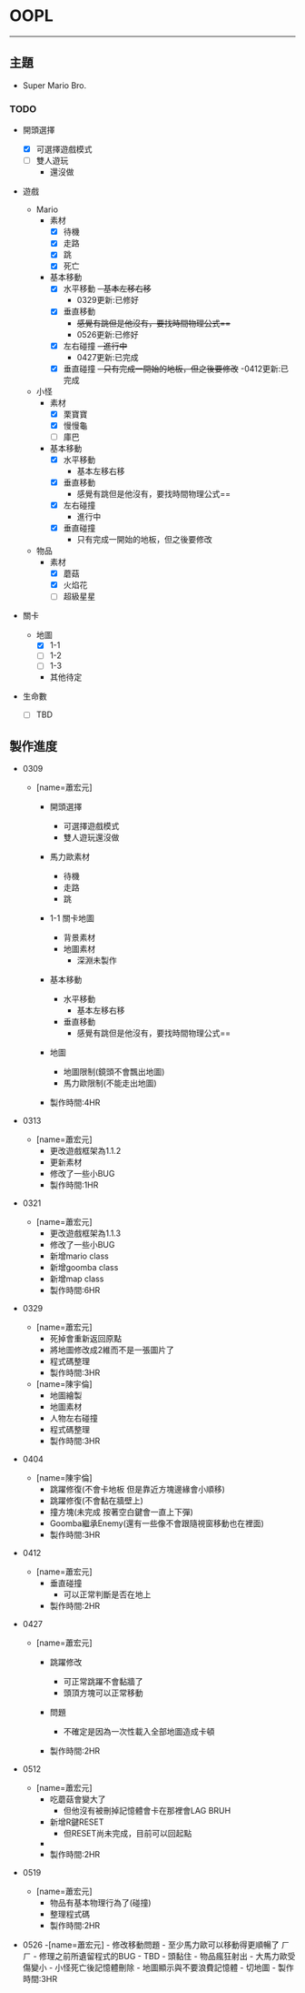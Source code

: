 # OOPL
---
## 主題
- Super Mario Bro.
### TODO
- 開頭選擇
    - [x] 可選擇遊戲模式
    - [ ] 雙人遊玩
        - 還沒做
- 遊戲
    - Mario
        - 素材
            - [x] 待機
            - [x] 走路
            - [x] 跳
            - [x] 死亡
        - 基本移動
            - [x] 水平移動
                ~~- 基本左移右移~~
                - 0329更新:已修好
            - [x] 垂直移動
                - ~~感覺有跳但是他沒有，要找時間物理公式==~~
                - 0526更新:已修好
            - [x] 左右碰撞
                ~~- 進行中~~
                - 0427更新:已完成
            - [x] 垂直碰撞
                ~~- 只有完成一開始的地板，但之後要修改~~
                -0412更新:已完成
        
    - 小怪
        - 素材
            - [x] 栗寶寶
            - [x] 慢慢龜
            - [ ] 庫巴
        - 基本移動
            - [x] 水平移動
                - 基本左移右移
            - [x] 垂直移動
                - 感覺有跳但是他沒有，要找時間物理公式==
            - [x] 左右碰撞
                - 進行中
            - [x] 垂直碰撞
                - 只有完成一開始的地板，但之後要修改
    - 物品
        - 素材
            - [x] 蘑菇
            - [x] 火焰花
            - [ ] 超級星星
- 關卡
    - 地圖
        - [x] 1-1
        - [ ] 1-2
        - [ ] 1-3
        - 其他待定

- 生命數
    - [ ] TBD
    

## 製作進度
- 0309
    - [name=蕭宏元]
        - 開頭選擇
            - 可選擇遊戲模式
            - 雙人遊玩還沒做
        - 馬力歐素材
            - 待機
            - 走路
            - 跳
        - 1-1 關卡地圖
            - 背景素材
            - 地圖素材
                - 深淵未製作
        - 基本移動
            - 水平移動
                - 基本左移右移
            - 垂直移動
                - 感覺有跳但是他沒有，要找時間物理公式==

        - 地圖
            - 地圖限制(鏡頭不會飄出地圖)
            - 馬力歐限制(不能走出地圖)
        - 製作時間:4HR
- 0313
    - [name=蕭宏元]
        - 更改遊戲框架為1.1.2
        - 更新素材
        - 修改了一些小BUG
        - 製作時間:1HR

- 0321
    - [name=蕭宏元]
        - 更改遊戲框架為1.1.3
        - 修改了一些小BUG
        - 新增mario class
        - 新增goomba class
        - 新增map class
        - 製作時間:6HR

- 0329
    - [name=蕭宏元]
        - 死掉會重新返回原點
        - 將地圖修改成2維而不是一張圖片了
        - 程式碼整理
        - 製作時間:3HR
    - [name=陳宇倫]
        - 地圖繪製
        - 地圖素材
        - 人物左右碰撞
        - 程式碼整理
        - 製作時間:3HR
- 0404
    - [name=陳宇倫]
        - 跳躍修復(不會卡地板 但是靠近方塊邊緣會小順移)
        - 跳躍修復(不會黏在牆壁上)
        - 撞方塊(未完成 按著空白鍵會一直上下彈)
        - Goomba繼承Enemy(還有一些像不會跟隨視窗移動也在裡面)
        - 製作時間:3HR
- 0412
    - [name=蕭宏元]
        - 垂直碰撞
            - 可以正常判斷是否在地上
        - 製作時間:2HR
- 0427
    - [name=蕭宏元]
        - 跳躍修改 
            - 可正常跳躍不會黏牆了
            - 頭頂方塊可以正常移動
        - 問題
            - 不確定是因為一次性載入全部地圖造成卡頓

        - 製作時間:2HR

- 0512
    - [name=蕭宏元]
        - 吃蘑菇會變大了
            - 但他沒有被刪掉記憶體會卡在那裡會LAG BRUH
        - 新增R鍵RESET
            - 但RESET尚未完成，目前可以回起點
        - 
        - 製作時間:2HR

- 0519
    - [name=蕭宏元]
        - 物品有基本物理行為了(碰撞)
        - 整理程式碼
        - 製作時間:2HR

- 0526
    -[name=蕭宏元]
        - 修改移動問題
            - 至少馬力歐可以移動得更順暢了 ㄏㄏ
        - 修理之前所遺留程式的BUG
        - TBD
            - 頭黏住
            - 物品瘋狂射出
            - 大馬力歐受傷變小
            - 小怪死亡後記憶體刪除
            - 地圖顯示與不要浪費記憶體
            - 切地圖
        - 製作時間:3HR
